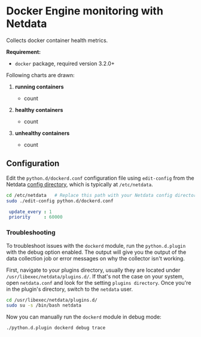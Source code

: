 <!--
title: "Docker Engine monitoring with Netdata"
custom_edit_url: https://github.com/netdata/netdata/edit/master/collectors/python.d.plugin/dockerd/README.md
sidebar_label: "Docker Engine"
-->

# Docker Engine monitoring with Netdata

Collects docker container health metrics.

**Requirement:**

-   `docker` package, required version 3.2.0+

Following charts are drawn:

1.  **running containers**

    -   count

2.  **healthy containers**

    -   count

3.  **unhealthy containers**

    -   count

## Configuration

Edit the `python.d/dockerd.conf` configuration file using `edit-config` from the Netdata [config
directory](/docs/configure/nodes.md), which is typically at `/etc/netdata`.

```bash
cd /etc/netdata   # Replace this path with your Netdata config directory, if different
sudo ./edit-config python.d/dockerd.conf
```

```yaml
 update_every : 1
 priority     : 60000
```




### Troubleshooting

To troubleshoot issues with the `dockerd` module, run the `python.d.plugin` with the debug option enabled. The 
output will give you the output of the data collection job or error messages on why the collector isn't working.

First, navigate to your plugins directory, usually they are located under `/usr/libexec/netdata/plugins.d/`. If that's 
not the case on your system, open `netdata.conf` and look for the setting `plugins directory`. Once you're in the 
plugin's directory, switch to the `netdata` user.

```bash
cd /usr/libexec/netdata/plugins.d/
sudo su -s /bin/bash netdata
```

Now you can manually run the `dockerd` module in debug mode:

```bash
./python.d.plugin dockerd debug trace
```

